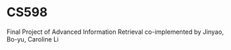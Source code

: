 CS598
=====

Final Project of Advanced Information Retrieval
co-implemented by Jinyao, Bo-yu, Caroline Li
